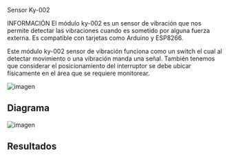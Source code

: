 Sensor Ky-002 

INFORMACIÓN
El módulo ky-002 es un sensor de vibración que nos permite detectar las vibraciones cuando es sometido por alguna fuerza externa. Es compatible con tarjetas como Arduino y ESP8266.

Este módulo ky-002 sensor de vibración funciona como un switch el cual al detectar movimiento o una vibración manda una señal. También tenemos que considerar el posicionamiento del interruptor se debe ubicar físicamente en el área que se requiere monitorear.

![imagen](https://user-images.githubusercontent.com/71404620/197465681-4a7c7655-ac14-41c2-9344-c5238bba65e3.png)

<h2>Diagrama</h2>

![imagen](https://user-images.githubusercontent.com/71404620/197465724-ab489b2b-11d5-4248-bf2c-b2454126558b.png)

<h2>Resultados</h2>
